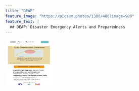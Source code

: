 ```yaml
---
title: "DEAP"
feature_image: "https://picsum.photos/1300/400?image=989"
feature_text: |
  ## DEAP: Disaster Emergency Alerts and Preparedness
---
```

  
  <p>
    <img src="pictures/Landing Page (Home).png" width="150" height="150">
  </p>